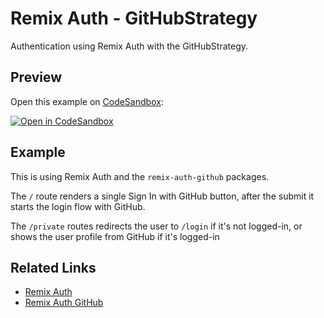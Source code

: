 # Remix Auth - GitHubStrategy

Authentication using Remix Auth with the GitHubStrategy.

## Preview

Open this example on [CodeSandbox](https://codesandbox.com):

[![Open in CodeSandbox](https://codesandbox.io/static/img/play-codesandbox.svg)](https://codesandbox.io/s/github/remix-run/examples/tree/main/remix-auth-github)

## Example

This is using Remix Auth and the `remix-auth-github` packages.

The `/` route renders a single Sign In with GitHub button, after the submit it starts the login flow with GitHub.

The `/private` routes redirects the user to `/login` if it's not logged-in, or shows the user profile from GitHub if it's logged-in

## Related Links

- [Remix Auth](https://github.com/sergiodxa/remix-auth)
- [Remix Auth GitHub](https://github.com/sergiodxa/remix-auth-github)
